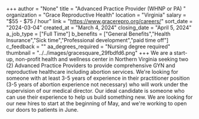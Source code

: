 +++
author = "None"
title = "Advanced Practice Provider (WHNP or PA) "
organization = "Grace Reproductive Health"
location = "Virginia"
salary = "$55 - $75 / hour"
link = "https://www.gracerepro.org/careers/"
sort_date = "2024-03-04"
created_at = "March 4, 2024"
closing_date = "April 5, 2024"
a_job_type = ["Full Time"]
b_benefits = ["General Benefits","Health Insurance","Sick time","Professional development","paid time off"]
c_feedback = ""
aa_degrees_required = "Nursing degree required"
thumbnail = "../../images/gracesquare_29fbdfd6.png"
+++
We are a start-up, non-profit health and wellness center in Northern Virginia seeking two (2) Advanced Practice Providers to provide comprehensive GYN and reproductive healthcare including abortion services. We're looking for someone with at least 3-5 years of experience in their practitioner position (3-5 years of abortion experience not necessary) who will work under the supervision of our medical director. Our ideal candidate is someone who can use their experience to help us build something new. We are looking for our new hires to start at the beginning of May, and we're working to open our doors to patients in June. 